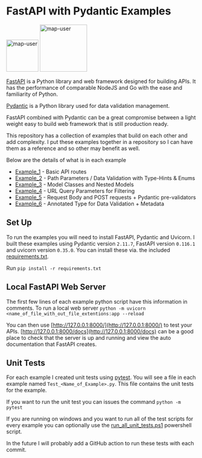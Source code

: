 # FastAPI with Pydantic Examples

<img width="85" alt="map-user" src="https://img.shields.io/badge/views-254-green"> <img width="125" alt="map-user" src="https://img.shields.io/badge/unique visits-015-green">

[FastAPI](https://fastapi.tiangolo.com/) is a Python library and web framework designed for building APIs. It has the performance of comparable NodeJS and Go with the ease and familiarity of Python.

[Pydantic](https://docs.pydantic.dev/latest/) is a Python library used for data validation management.

FastAPI combined with Pydantic can be a great compromise between a light weight easy to build web framework that is still production ready.

This repository has a collection of examples that build on each other and add complexity. I put these examples together in a repository so I can have them as a reference and so other may benefit as well.

Below are the details of what is in each example
* [Example_1](https://github.com/ev2900/FastAPI_Pydantic_Examples/tree/main/Example_1) - Basic API routes
* [Example_2](https://github.com/ev2900/FastAPI_Pydantic_Examples/tree/main/Example_2) - Path Parameters / Data Validation with Type-Hints & Enums
* [Example_3](https://github.com/ev2900/FastAPI_Pydantic_Examples/tree/main/Example_3) - Model Classes and Nested Models
* [Example_4](https://github.com/ev2900/FastAPI_Pydantic_Examples/tree/main/Example_4) - URL Query Parameters for Filtering
* [Example_5](https://github.com/ev2900/FastAPI_Pydantic_Examples/tree/main/Example_5) - Request Body and POST requests + Pydantic pre-validators
* [Example_6](https://github.com/ev2900/FastAPI_Pydantic_Examples/tree/main/Example_6) - Annotated Type for Data Validation + Metadata

## Set Up
To run the examples you will need to install FastAPI, Pydantic and Uvicorn. I built these examples using Pydantic version ```2.11.7```, FastAPI version ```0.116.1``` and uvicorn version ```0.35.0```. You can install these via. the included [requirements.txt](https://github.com/ev2900/FastAPI_Pydantic_Examples/blob/main/requirements.txt).

Run ```pip install -r requirements.txt```

## Local FastAPI Web Server

The first few lines of each example python script have this information in comments. To run a local web server ```python -m uvicorn <name_of_file_with_out_file_extentions:app --reload```

You can then use [http://127.0.0.1:8000/](http://127.0.0.1:8000/) to test your APIs. [http://127.0.0.1:8000/docs](http://127.0.0.1:8000/docs) can be a good place to check that the server is up and running and view the auto documentation that FastAPI creates.

## Unit Tests

For each example I created unit tests using [pytest](https://docs.pytest.org/en/stable/). You will see a file in each example named ```Test_<Name_of_Example>.py```. This file contains the unit tests for the example.

If you want to run the unit test you can issues the command ```python -m pytest```

If you are running on windows and you want to run all of the test scripts for every example you can optionally use the [run_all_unit_tests.ps1](https://github.com/ev2900/FastAPI_Pydantic_Examples/tree/main) powershell script.

In the future I will probably add a GitHub action to run these tests with each commit.
